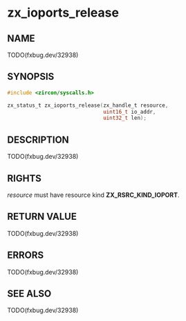 # zx_ioports_release

## NAME

<!-- Updated by update-docs-from-abigen, do not edit. -->

TODO(fxbug.dev/32938)

## SYNOPSIS

<!-- Updated by update-docs-from-abigen, do not edit. -->

```c
#include <zircon/syscalls.h>

zx_status_t zx_ioports_release(zx_handle_t resource,
                               uint16_t io_addr,
                               uint32_t len);
```

## DESCRIPTION

TODO(fxbug.dev/32938)

## RIGHTS

<!-- Updated by update-docs-from-abigen, do not edit. -->

*resource* must have resource kind **ZX_RSRC_KIND_IOPORT**.

## RETURN VALUE

TODO(fxbug.dev/32938)

## ERRORS

TODO(fxbug.dev/32938)

## SEE ALSO


TODO(fxbug.dev/32938)
